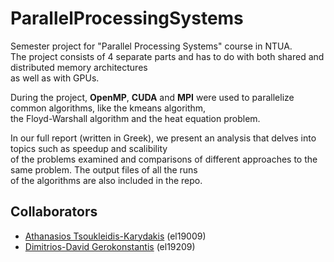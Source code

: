 # ParallelProcessingSystems
Semester project for "Parallel Processing Systems" course in NTUA.  
The project consists of 4 separate parts and has to do with both shared and distributed memory architectures  
as well as with GPUs.  

During the project, **OpenMP**, **CUDA** and **MPI** were used to parallelize common algorithms, like the kmeans algorithm,  
the Floyd-Warshall algorithm and the heat equation problem.  

In our full report (written in Greek), we present an analysis that delves into topics such as speedup and scalibility  
of the problems examined and comparisons of different approaches to the same problem. The output files of all the runs  
of the algorithms are also included in the repo.  

## Collaborators  
- [Athanasios Tsoukleidis-Karydakis](https://github.com/ThanosTsoukleidis-Karydakis)  (el19009)
- [Dimitrios-David Gerokonstantis](https://github.com/DimitrisDavidGerokonstantis)  (el19209)

